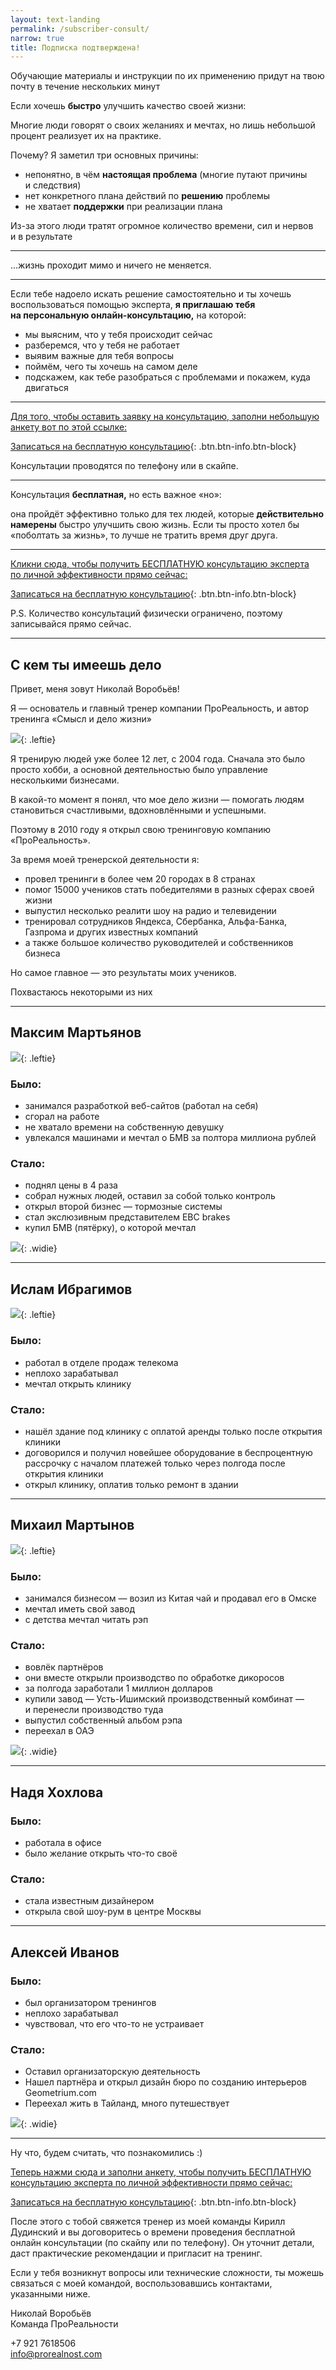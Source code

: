 ```yaml
---
layout: text-landing
permalink: /subscriber-consult/
narrow: true
title: Подписка подтверждена!
---
```


Обучающие материалы и&nbsp;инструкции по&nbsp;их&nbsp;применению придут на&nbsp;твою почту в&nbsp;течение нескольких минут

<p class="lead">Если хочешь <strong>быстро</strong> улучшить качество своей жизни:</p>

Многие люди говорят о&nbsp;своих желаниях и&nbsp;мечтах, но&nbsp;лишь небольшой процент реализует их&nbsp;на&nbsp;практике.

Почему? Я&nbsp;заметил три основных причины:

- непонятно, в&nbsp;чём **настоящая проблема** (многие путают причины и&nbsp;следствия)
- нет конкретного плана действий по&nbsp;**решению** проблемы
- не&nbsp;хватает **поддержки** при реализации плана

Из-за этого люди тратят огромное количество времени, сил и&nbsp;нервов и&nbsp;в&nbsp;результате

----

<p class="lead text-center">...жизнь проходит мимо и&nbsp;ничего не&nbsp;меняется.</p>

----

Если тебе надоело искать решение самостоятельно и&nbsp;ты&nbsp;хочешь воспользоваться помощью эксперта, **я&nbsp;приглашаю тебя на&nbsp;персональную онлайн-консультацию,** на&nbsp;которой:

- мы&nbsp;выясним, что у&nbsp;тебя происходит сейчас 
- разберемся, что у&nbsp;тебя не&nbsp;работает 
- выявим важные для тебя вопросы 
- поймём, чего ты&nbsp;хочешь на&nbsp;самом деле
- подскажем, как тебе разобраться с&nbsp;проблемами и&nbsp;покажем, куда двигаться

----

[Для того, чтобы оставить заявку на&nbsp;консультацию, заполни небольшую анкету вот по&nbsp;этой ссылке:](/subscriber-consult-form/)

[Записаться на бесплатную консультацию](/subscriber-consult-form/){: .btn.btn-info.btn-block}

Консультации проводятся по&nbsp;телефону или в&nbsp;скайпе.

----

<p class="lead">Консультация <strong>бесплатная,</strong> но&nbsp;есть важное &laquo;но&raquo;:</p>

она пройдёт эффективно только для тех людей, которые **действительно намерены** быстро улучшить свою жизнь. Если ты&nbsp;просто хотел&nbsp;бы &laquo;поболтать за&nbsp;жизнь&raquo;, то&nbsp;лучше не&nbsp;тратить время друг друга.

----

[Кликни сюда, чтобы получить БЕСПЛАТНУЮ консультацию эксперта по&nbsp;личной эффективности прямо сейчас:](/subscriber-consult-form/)

[Записаться на бесплатную консультацию](/subscriber-consult-form/){: .btn.btn-info.btn-block}

P.S. Количество консультаций физически ограничено, поэтому записывайся прямо сейчас.

----

## С&nbsp;кем ты&nbsp;имеешь дело

Привет, меня зовут Николай Воробьёв!

Я — основатель и главный тренер компании ПроРеальность, и автор тренинга «Смысл и дело жизни»

![](/images/nickvorobiov.jpg){: .leftie}

Я&nbsp;тренирую людей уже более 12&nbsp;лет, с&nbsp;2004&nbsp;года.
Сначала это было просто хобби, а&nbsp;основной деятельностью 
было управление несколькими бизнесами.

В&nbsp;какой-то момент я&nbsp;понял, что мое дело жизни &mdash;
помогать людям становиться счастливыми, 
вдохновлёнными и&nbsp;успешными.

Поэтому в&nbsp;2010 году я&nbsp;открыл свою 
тренинговую компанию &laquo;ПроРеальность&raquo;.

За&nbsp;время моей тренерской деятельности&nbsp;я:

- провел тренинги в&nbsp;более чем 20&nbsp;городах в&nbsp;8&nbsp;странах
- помог 15000 учеников стать победителями в&nbsp;разных сферах своей жизни
- выпустил несколько реалити шоу на&nbsp;радио и&nbsp;телевидении
- тренировал сотрудников Яндекса, Сбербанка, Альфа-Банка, Газпрома и&nbsp;других известных компаний
- а&nbsp;также большое количество руководителей и&nbsp;собственников бизнеса

Но&nbsp;самое главное&nbsp;&mdash; это результаты моих учеников.

Похвастаюсь некоторыми из&nbsp;них

----

## Максим Мартьянов

![](https://pp.vk.me/c315424/v315424535/add7/i2L6222LuQA.jpg){: .leftie}

### Было:

- занимался разработкой веб-сайтов (работал на&nbsp;себя)
- сгорал на&nbsp;работе
- не&nbsp;хватало времени на&nbsp;собственную девушку
- увлекался машинами и&nbsp;мечтал о&nbsp;БМВ за&nbsp;полтора миллиона рублей

### Стало:

- поднял цены в&nbsp;4&nbsp;раза
- собрал нужных людей, оставил за&nbsp;собой только контроль
- открыл второй бизнес&nbsp;&mdash; тормозные системы
- стал экслюзивным представителем EBC brakes
- купил БМВ (пятёрку), о&nbsp;которой мечтал

![](https://i.ytimg.com/vi/IRYDkl3P3Pw/maxresdefault.jpg){: .widie}

----

## Ислам Ибрагимов

![](http://cs628516.vk.me/v628516968/d2ae/Od_SqxLGzDE.jpg){: .leftie}

### Было:

- работал в&nbsp;отделе продаж телекома
- неплохо зарабатывал
- мечтал открыть клинику

### Стало:

- нашёл здание под клинику с&nbsp;оплатой аренды только после открытия клиники
- договорился и&nbsp;получил новейшее оборудование в&nbsp;беспроцентную рассрочку с&nbsp;началом платежей только через полгода после открытия клиники
- открыл клинику, оплатив только ремонт в&nbsp;здании

----

## Михаил Мартынов

![](https://pp.vk.me/c622920/v622920338/282ec/7wiTYfGua1M.jpg){: .leftie}

### Было:

- занимался бизнесом&nbsp;&mdash; возил из&nbsp;Китая чай и&nbsp;продавал его в&nbsp;Омске
- мечтал иметь свой завод
- с&nbsp;детства мечтал читать рэп

### Стало:

- вовлёк партнёров
- они вместе открыли производство по&nbsp;обработке дикоросов
- за&nbsp;полгода заработали 1&nbsp;миллион долларов
- купили завод&nbsp;&mdash; Усть-Ишимский производственный комбинат&nbsp;&mdash; и&nbsp;перенесли производство туда
- выпустил собственный альбом рэпа
- переехал в&nbsp;ОАЭ

![](https://pp.vk.me/c313723/v313723338/5336/6TqUbcOHMY8.jpg){: .widie}

----

## Надя Хохлова

### Было:

- работала в&nbsp;офисе
- было желание открыть что-то своё

### Стало:

- стала известным дизайнером
- открыла свой шоу-рум в&nbsp;центре Москвы

----

## Алексей Иванов

### Было:

- был организатором тренингов
- неплохо зарабатывал
- чувствовал, что его что-то не&nbsp;устраивает

### Стало:

- Оставил организаторскую деятельность
- Нашел партнёра и&nbsp;открыл дизайн бюро по&nbsp;созданию интерьеров Geometrium.com
- Переехал жить в&nbsp;Тайланд, много путешествует

![](https://pp.vk.me/c621326/v621326951/5b97/xgqED3F8tTA.jpg){: .widie}

----

Ну&nbsp;что, будем считать, что познакомились :)

[Теперь нажми сюда и&nbsp;заполни анкету, чтобы получить БЕСПЛАТНУЮ консультацию эксперта по&nbsp;личной эффективности прямо сейчас:](/subscriber-consult-form/)

[Записаться на бесплатную консультацию](/subscriber-consult-form/){: .btn.btn-info.btn-block}

После этого с&nbsp;тобой свяжется тренер из&nbsp;моей команды Кирилл Дудинский и&nbsp;вы&nbsp;договоритесь о&nbsp;времени проведения бесплатной онлайн консультации (по&nbsp;скайпу или по&nbsp;телефону). Он&nbsp;уточнит детали, даст практические рекомендации и&nbsp;пригласит на&nbsp;тренинг.

Если у&nbsp;тебя возникнут вопросы или технические сложности, ты&nbsp;можешь связаться с&nbsp;моей командой, воспользовавшись контактами, указанными ниже.

Николай Воробьёв  
Команда ПроРеальности

+7&nbsp;921 7618506  
info@prorealnost.com